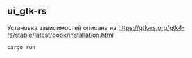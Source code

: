 ## ui_gtk-rs
Установка зависимостей описана на https://gtk-rs.org/gtk4-rs/stable/latest/book/installation.html
```
cargo run
```